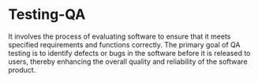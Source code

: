 # Testing-QA
It involves the process of evaluating software to ensure that it meets specified requirements and functions correctly. 
The primary goal of QA testing is to identify defects or bugs in the software before it is released to users, thereby enhancing the overall quality and reliability of the software product. 
